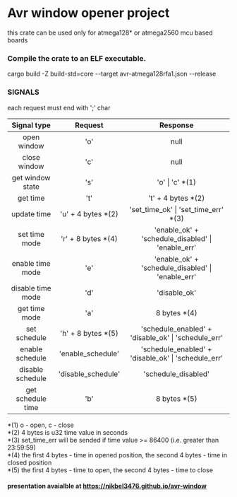 # Avr window opener project

this crate can be used only for atmega128\* or atmega2560 mcu based boards

### Compile the crate to an ELF executable.

cargo build -Z build-std=core --target avr-atmega128rfa1.json --release

### SIGNALS

each request must end with ';' char

|    Signal type    |       Request       |                      Response                       |
| :---------------: | :-----------------: | :-------------------------------------------------: |
|    open window    |         'o'         |                        null                         |
|   close window    |         'c'         |                        null                         |
| get window state  |         's'         |                  'o' \| 'c' \*(1)                   |
|     get time      |         't'         |                 't' + 4 bytes \*(2)                 |
|    update time    | 'u' + 4 bytes \*(2) |        'set_time_ok' \| 'set_time_err' \*(3)        |
|   set time mode   | 'r' + 8 bytes \*(4) |  'enable_ok' + 'schedule_disabled' \| 'enable_err'  |
| enable time mode  |         'e'         |  'enable_ok' + 'schedule_disabled' \| 'enable_err'  |
| disable time mode |         'd'         |                    'disable_ok'                     |
|   get time mode   |         'a'         |                    8 bytes \*(4)                    |
|   set schedule    | 'h' + 8 bytes \*(5) | 'schedule_enabled' + 'disable_ok' \| 'schedule_err' |
|  enable schedule  |  'enable_schedule'  | 'schedule_enabled' + 'disable_ok' \| 'schedule_err' |
| disable schedule  | 'disable_schedule'  |                 'schedule_disabled'                 |
| get schedule time |         'b'         |                    8 bytes \*(5)                    |

\*(1) o - open, c - close  
\*(2) 4 bytes is u32 time value in seconds  
\*(3) set_time_err will be sended if time value >= 86400 (i.e. greater than 23:59:59)  
\*(4) the first 4 bytes - time in opened position, the second 4 bytes - time in closed position  
\*(5) the first 4 bytes - time to open, the second 4 bytes - time to close

#### presentation avaialble at https://nikbel3476.github.io/avr-window

